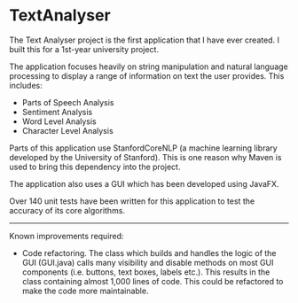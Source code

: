 # TextAnalyser

The Text Analyser project is the first application that I have ever created. I built this for a 1st-year university project.

The application focuses heavily on string manipulation and natural language processing to display a range of information on text the user provides. This includes:

- Parts of Speech Analysis
- Sentiment Analysis
- Word Level Analysis
- Character Level Analysis

Parts of this application use StanfordCoreNLP (a machine learning library developed by the University of Stanford). This is one reason why Maven is used to bring this dependency into the project.

The application also uses a GUI which has been developed using JavaFX.

Over 140 unit tests have been written for this application to test the accuracy of its core algorithms.

---------------------------------------------------------------

Known improvements required:

- Code refactoring. The class which builds and handles the logic of the GUI (GUI.java) calls many visibility and disable methods on most GUI components (i.e. buttons, text boxes, labels etc.). This results in the class containing almost 1,000 lines of code. This could be refactored to make the code more maintainable.
